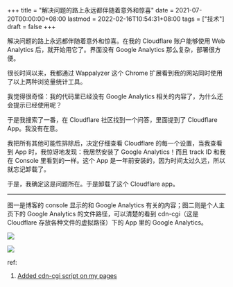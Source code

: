 +++
title = "解决问题的路上永远都伴随着意外和惊喜"
date = 2021-07-20T00:00:00+08:00
lastmod = 2022-02-16T10:54:31+08:00
tags = ["技术"]
draft = false
+++

解决问题的路上永远都伴随着意外和惊喜。在我的 Cloudflare 账户能够使用 Web Analytics 后，就开始用它了。界面没有 Google Analytics 那么复杂，部署很方便。

很长时间以来，我都通过 Wappalyzer 这个 Chrome 扩展看到我的网站同时使用了以上两种浏览量统计工具。

我觉得很奇怪：我的代码里已经没有 Google Analytics 相关的内容了，为什么还会提示已经使用呢？

于是我搜索了一番，在 Cloudflare 社区找到一个问答，里面提到了 Cloudflare App。我没有在意。

我把所有其他可能性排除后，决定仔细查看 Cloudflare 的每一个设置，当我查看到 App 时，我惊讶地发现：我居然安装了 Google Analytics！而且 track ID 和我在 Console 里看到的一样。这个 App 是一年前安装的，因为时间太过久远，所以就忘记卸载了。

于是，我确定这是问题所在。于是卸载了这个 Cloudflare app。

---

图一是博客的 console 显示的和 Google Analytics 有关的内容；图二则是个人主页下的 Google Analytics 的文件路径，可以清楚的看到 cdn-cgi（这是 Cloudflare 存放各种文件的虚拟路径）下的 App 里的 Google Analytics。

![](https://images.yidajiabei.xyz/cf-ga-0.png "")

![](https://images.yidajiabei.xyz/cf-ga-1.png "")

ref:

1.  [Added cdn-cgi script on my pages](https://community.cloudflare.com/t/added-cdn-cgi-script-on-my-pages/3342)